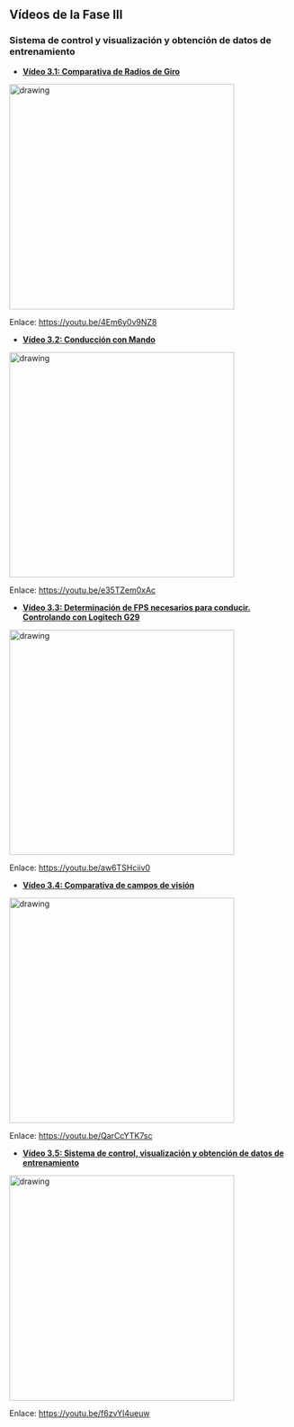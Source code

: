 ## Vídeos de la Fase III
### Sistema de control y visualización y obtención de datos de entrenamiento

- [**Vídeo 3.1: Comparativa de Radios de Giro**][video1]

<a title="Vídeo 3.1: Comparativa de Radios de Giro" href=https://youtu.be/4Em6y0v9NZ8 target="_blank"><img src="https://i.imgur.com/Mks6Mxe.png" alt="drawing" width="400"/></a>

Enlace: https://youtu.be/4Em6y0v9NZ8

- [**Vídeo 3.2: Conducción con Mando**][video2]

<a title="Vídeo 3.2: Conducción con Mando" href="https://youtu.be/e35TZem0xAc" target="_blank"><img src="https://i.imgur.com/ImXtQpi.png" alt="drawing" width="400"/></a>

Enlace: https://youtu.be/e35TZem0xAc

- [**Vídeo 3.3: Determinación de FPS necesarios para conducir. Controlando con Logitech G29**][video3]

<a title="Vídeo 3.3: Determinación de FPS necesarios para conducir" href="https://youtu.be/aw6TSHciiv0" target="_blank"><img src="https://i.imgur.com/tCuCSW4.png" alt="drawing" width="400"/></a>

Enlace: https://youtu.be/aw6TSHciiv0

- [**Vídeo 3.4: Comparativa de campos de visión**][video4]

<a title="Vídeo 3.4: Comparativa de campos de visión" href="https://youtu.be/QarCcYTK7sc" target="_blank"><img src="https://i.imgur.com/uX5lWW8.png" alt="drawing" width="400"/></a>

Enlace: https://youtu.be/QarCcYTK7sc

- [**Vídeo 3.5: Sistema de control, visualización y obtención de datos de entrenamiento**][video5]

<a title="Vídeo 3.5: Sistema de control, visualización y obtención de datos de entrenamiento" href="https://youtu.be/f6zvYl4ueuw" target="_blank"><img src="https://i.imgur.com/P7Za59y.jpg" alt="drawing" width="400"/></a>

Enlace: https://youtu.be/f6zvYl4ueuw

[video1]: https://youtu.be/4Em6y0v9NZ8
[video2]: https://youtu.be/e35TZem0xAc
[video3]: https://youtu.be/aw6TSHciiv0
[video4]: https://youtu.be/QarCcYTK7sc
[video5]: https://youtu.be/f6zvYl4ueuw
